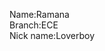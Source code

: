 <html>
  <head>
    <title><b>Rockstars</b></title>
     <link rel="stylesheet" type="text/css" href="vam.css">
    </head>
  <body>
    <div >
      <p>Name:Ramana<br>Branch:ECE<br>Nick name:Loverboy</p>
      </div>
    </body>
  </html>
